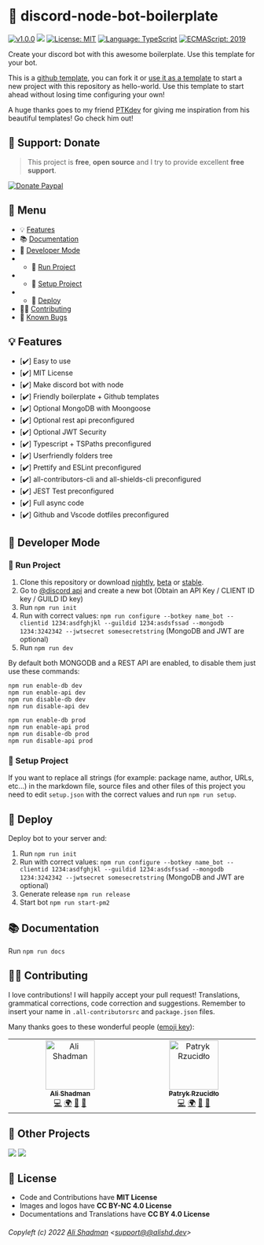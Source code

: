 # 🤖 discord-node-bot-boilerplate

<!-- all-shields/header-badges:START -->

[![v1.0.0](https://img.shields.io/badge/version-v1.0.0-lightgray.svg?style=flat&logo=)](https://github.com/alishd-boilerplate/discord-node-bot-boilerplate/blob/main/CHANGELOG.md) [![](https://img.shields.io/npm/v/@alishd/discord-node-bot-boilerplate?color=CC3534&logo=npm)](https://www.npmjs.com/package/@alishd/discord-node-bot-boilerplate) [![License: MIT](https://img.shields.io/badge/license-MIT-brightgreen.svg?style=flat&logo=license)](https://github.com/alishd-boilerplate/discord-node-bot-boilerplate/blob/main/LICENSE.md) [![Language: TypeScript](https://img.shields.io/badge/language-typescript-blue.svg?style=flat&logo=typescript)](https://www.typescriptlang.org/) [![ECMAScript: 2019](https://img.shields.io/badge/ES-9-F7DF1E.svg?style=flat&logo=javascript)](https://github.com/tc39/ecma262)

<!-- all-shields/header-badges:END -->

Create your discord bot with this awesome boilerplate. Use this template for your bot.

This is a [github template](https://github.blog/2019-06-06-generate-new-repositories-with-repository-templates/), you can fork it or [use it as a template](https://github.com/alishd-boilerplate/discord-node-bot-boilerplate/generate) to start a new project with this repository as hello-world. Use this template to start ahead without losing time configuring your own!

A huge thanks goes to my friend [PTKdev](https://github.com/PTKdev) for giving me inspiration from his beautiful templates! Go check him out!

## 🎁 Support: Donate

> This project is **free**, **open source** and I try to provide excellent **free support**.

<!-- all-shields/sponsors-badges:START -->

[![Donate Paypal](https://img.shields.io/badge/donate-paypal-005EA6.svg?style=for-the-badge&logo=paypal)](https://www.paypal.me/alishadman95)

<!-- all-shields/sponsors-badges:END -->

## 📎 Menu

-   💡 [Features](#-features)
-   📚 [Documentation](#-documentation)
-   🔨 [Developer Mode](#-developer-mode)
-   -   🏁 [Run Project](#-run-project)
-   -   💾 [Setup Project](#-setup-project)
-   -   🚀 [Deploy](#-deploy)
-   👨‍💻 [Contributing](#-contributing)
-   🐛 [Known Bugs](https://github.com/alishd-boilerplate/discord-node-bot-boilerplate/issues?q=is%3Aopen+is%3Aissue+label%3Abug)

## 💡 Features

-   [✔️] Easy to use
-   [✔️] MIT License
-   [✔️] Make discord bot with node
-   [✔️] Friendly boilerplate + Github templates
-   [✔️] Optional MongoDB with Moongoose
-   [✔️] Optional rest api preconfigured
-   [✔️] Optional JWT Security
-   [✔️] Typescript + TSPaths preconfigured
-   [✔️] Userfriendly folders tree
-   [✔️] Prettify and ESLint preconfigured
-   [✔️] all-contributors-cli and all-shields-cli preconfigured
-   [✔️] JEST Test preconfigured
-   [✔️] Full async code
-   [✔️] Github and Vscode dotfiles preconfigured

## 🔨 Developer Mode

### 🏁 Run Project

1. Clone this repository or download [nightly](https://github.com/alishd-boilerplate/discord-node-bot-boilerplate/archive/nightly.zip), [beta](https://github.com/alishd-boilerplate/discord-node-bot-boilerplate/archive/beta.zip) or [stable](https://github.com/alishd-boilerplate/discord-node-bot-boilerplate/archive/main.zip).
2. Go to [@discord api](https://discord.com/developers/applications) and create a new bot (Obtain an API Key / CLIENT ID key / GUILD ID key)
3. Run `npm run init`
4. Run with correct values:
   `npm run configure --botkey name_bot --clientid 1234:asdfghjkl --guildid 1234:asdsfssad --mongodb 1234:3242342 --jwtsecret somesecretstring` (MongoDB and JWT are optional)
5. Run `npm run dev`

By default both MONGODB and a REST API are enabled, to disable them just use these commands:

`npm run enable-db dev`  
`npm run enable-api dev`  
`npm run disable-db dev`  
`npm run disable-api dev`

`npm run enable-db prod`  
`npm run enable-api prod`  
`npm run disable-db prod`  
`npm run disable-api prod`

### 💾 Setup Project

If you want to replace all strings (for example: package name, author, URLs, etc...) in the markdown file, source files and other files of this project you need to edit `setup.json` with the correct values and run `npm run setup`.

## 🚀 Deploy

Deploy bot to your server and:

1. Run `npm run init`
2. Run with correct values: `npm run configure --botkey name_bot --clientid 1234:asdfghjkl --guildid 1234:asdsfssad --mongodb 1234:3242342 --jwtsecret somesecretstring` (MongoDB and JWT are optional)
3. Generate release `npm run release`
4. Start bot `npm run start-pm2`

## 📚 Documentation

Run `npm run docs`

## 👨‍💻 Contributing

I love contributions! I will happily accept your pull request! Translations, grammatical corrections, code correction and suggestions. Remember to insert your name in `.all-contributorsrc` and `package.json` files.

Many thanks goes to these wonderful people ([emoji key](https://allcontributors.org/docs/en/emoji-key)):

<!-- ALL-CONTRIBUTORS-LIST:START -->
<!-- prettier-ignore-start -->
<!-- markdownlint-disable -->
<table>
  <tbody>
    <tr>
      <td align="center" valign="top" width="16.66%"><a href="https://alishd.dev"><img src="https://avatars.githubusercontent.com/u/50172746?s=400&u=c681fbe46cb0e3a866b3d19bdd2a96bfb21c7144&v=4?s=100" width="100px;" alt="Ali Shadman"/><br /><sub><b>Ali Shadman</b></sub></a><br /><a href="https://github.com/alishadman95/alishd-boilerplate/discord-node-bot-boilerplate/commits?author=alishd" title="Code">💻</a> <a href="#translation-alishd" title="Translation">🌍</a> <a href="https://github.com/alishadman95/alishd-boilerplate/discord-node-bot-boilerplate/commits?author=alishd" title="Documentation">📖</a> <a href="https://github.com/alishadman95/alishd-boilerplate/discord-node-bot-boilerplate/issues?q=author%3Aalishd" title="Bug reports">🐛</a></td>
      <td align="center" valign="top" width="16.66%"><a href="https://ptk.dev"><img src="https://avatars1.githubusercontent.com/u/442844?v=4?s=100" width="100px;" alt="Patryk Rzucidło"/><br /><sub><b>Patryk Rzucidło</b></sub></a><br /><a href="https://github.com/alishadman95/alishd-boilerplate/discord-node-bot-boilerplate/commits?author=ptkdev" title="Code">💻</a> <a href="#translation-ptkdev" title="Translation">🌍</a> <a href="https://github.com/alishadman95/alishd-boilerplate/discord-node-bot-boilerplate/commits?author=ptkdev" title="Documentation">📖</a> <a href="https://github.com/alishadman95/alishd-boilerplate/discord-node-bot-boilerplate/issues?q=author%3Aptkdev" title="Bug reports">🐛</a></td>
    </tr>
  </tbody>
</table>

<!-- markdownlint-restore -->
<!-- prettier-ignore-end -->

<!-- ALL-CONTRIBUTORS-LIST:END -->

## 🦄 Other Projects

<!-- all-shields/projects-badges1:START -->

[![](https://img.shields.io/badge/%F0%9F%8E%A8%20God%20bot-BOT-f1c40f.svg?style=flat&logo=)](https://github.com/alishadman95/godbot) [![](https://img.shields.io/badge/%F0%9F%91%94%20Boilerplate-BOT-f368e0.svg?style=flat&logo=)](https://github.com/alishd-boilerplate?q=bot)

<!-- all-shields/projects-badges1:END -->

## 💫 License

-   Code and Contributions have **MIT License**
-   Images and logos have **CC BY-NC 4.0 License**
-   Documentations and Translations have **CC BY 4.0 License**

###### Copyleft (c) 2022 [Ali Shadman](https://alishd.dev) <[support@@alishd.dev](mailto:support@@alishd.dev)>
